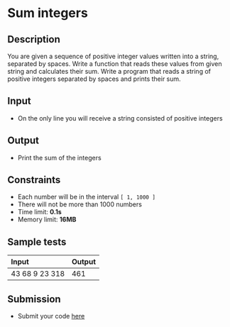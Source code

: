 # Sum integers

## Description
You are given a sequence of positive integer values written into a string, separated by spaces.
Write a function that reads these values from given string and calculates their sum.
Write a program that reads a string of positive integers separated by spaces and prints their sum.

## Input
- On the only line you will receive a string consisted of positive integers

## Output
- Print the sum of the integers

## Constraints
- Each number will be in the interval `[ 1, 1000 ]`
- There will not be more than 1000 numbers
- Time limit: **0.1s**
- Memory limit: **16MB**

## Sample tests

| Input          | Output |
|:---------------|:-------|
| 43 68 9 23 318 | 461    |

## Submission
- Submit your code [here](http://bgcoder.com/Contests/Compete/Index/319#4)